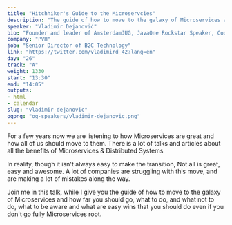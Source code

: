 ```yaml
---
title: "Hitchhiker's Guide to the Microservcies"
description: "The guide of how to move to the galaxy of Microservices and how far you should go, what to do, and what not to do."
speaker: "Vladimir Dejanović"
bio: "Founder and leader of AmsterdamJUG, JavaOne Rockstar Speaker, CodeOne Star Speaker IT Consultant, Software Architect, Team Lead, Chapter Lead working in the industry since 2006 developing high performance software in multiple programming languages and technologies from desktop to mobile and web with high load traffic. Enjoying developing software mostly in Java and JavaScript, however also wrote fair share of code in Scala, C++, C, PHP, Go, Objective-C, Python, R, Lisp and many others. Always interested in cool new stuff, Free and Open Source software. He likes giving talks at conferences like JavaOne, Oracle Code One Devoxx BE, Devoxx US, Devoxx PL, Devoxx MA, Devoxx FR, JavaLand, GeeCON, Java Day Istanbul, Voxxed Days Belgrade, JDK.IO, JBCNConf Java Day Minks, DevConf and others."
company: "PVH"
job: "Senior Director of B2C Technology"
link: "https://twitter.com/vladimird_42?lang=en"
day: "26"
track: "A"
weight: 1330
start: "13:30"
end: "14:05"
outputs:
- html
- calendar
slug: "vladimir-dejanovic"
ogpng: "og-speakers/vladimir-dejanovic.png"
---
```


For a few years now we are listening to how Microservices are great and how all of us should move to them. There is a lot of talks and articles about all the benefits of Microservices & Distributed Systems

In reality, though it isn't always easy to make the transition,  Not all is great, easy and awesome. A lot of companies are struggling with this move, and are making a lot of mistakes along the way.

Join me in this talk, while I give you the guide of how to move to the galaxy of Microservices and how far you should go, what to do, and what not to do, what to be aware and what are easy wins that you should do even if you don't go fully Microservices root.